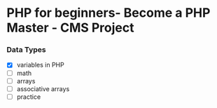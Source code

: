 # PHP for beginners- Become a PHP Master - CMS Project


### Data Types

- [x] variables in PHP
- [ ] math
- [ ] arrays
- [ ] associative arrays
- [ ] practice